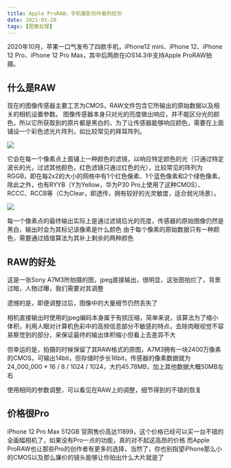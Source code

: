 ```yaml
---
title: Apple ProRAW，手机摄影创作者的狂欢
date: 2021-01-26 
tags: [图像处理]
---
```


2020年10月，苹果一口气发布了四款手机，iPhone12 mini、iPhone 12、iPhone 12 Pro、iPhone 12 Pro Max，其中后两款在iOS14.3中支持Apple ProRAW拍摄。

## 什么是RAW

现在的图像传感器主要工艺为CMOS，RAW文件包含它所输出的原始数据以及相关的相机设置参数。
图像传感器本身只对光的亮度做出响应，并不能区分光的颜色，所以它所获取到的原片都是黑白的，为了让传感器能够响应颜色，需要在上面铺设一个彩色滤光片阵列，如比较常见的拜耳阵列。

<img src="/images/2021/appleProResRaw/filterArray.jpg">

它会在每一个像素点上面铺上一种颜色的滤镜，以响应特定颜色的光（只通过特定波长的光，过滤其他颜色，红色滤镜只通过红色的光），比较常见的阵列为RGGB，即在每2x2的大小的网格中有1个红色像素、1个蓝色像素和2个绿色像素，除此之外，也有RYYB（Y为Yellow，华为P30 Pro上使用了这种CMOS）、RCCC、RCCB等（C为Clear，即透传，拥有较好的光灵敏度，适合弱光场景）。

<img src="/images/2021/appleProResRaw/colorFilter.jpg">

每一个像素点的最终输出实际上是通过滤镜后光的亮度，传感器的原始图像仍然是黑白，输出时会为其标记该像素是什么颜色
由于每个像素的原始数据只有一种颜色，需要通过插值算法为其补上剩余的两种颜色

## RAW的好处

这是一张Sony A7M3所拍摄的图，jpeg直接输出，很明显，这张图拍烂了，背景过暗，人物过曝，我们需要对其调整

遗憾的是，即便调整过后，图像中的大量细节仍然丢失了

相机直接输出时使用的jpeg编码本身属于有损压缩，简单来说，该算法为了缩小体积，利用人眼对计算机色彩中的高频信息部分不敏感的特点，去除肉眼视觉不容易察觉到的部分，来保证最终的输出体积缩小但看上去差异不大

但幸运的是，拍摄的时候保留了其RAW格式的原图，A7M3拥有一块2400万像素的CMOS，可输出14bit，但存储时步长16bit，传感器的像素数据就为 24_000_000 * 16 / 8 / 1024 / 1024，大约45.78MB，加上其他数据大概50MB左右

使用相同的参数调整，可以看见在RAW上的调整，细节得到的不错的恢复

## 价格很Pro

iPhone 12 Pro Max 512GB 官网售价高达11899，这个价格已经可以买一台不错的全画幅相机了，如果没有Pro一点的功能，真的对不起这高昂的价格
而Apple ProRAW也让那些Pro的创作者有更多的选择，当然了，你也别指望iPhone那么小的CMOS以及那么廉价的镜头能够让你拍出什么大片就是了
